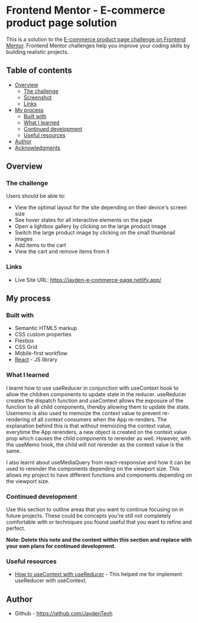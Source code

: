 # Frontend Mentor - E-commerce product page solution

This is a solution to the [E-commerce product page challenge on Frontend Mentor](https://www.frontendmentor.io/challenges/ecommerce-product-page-UPsZ9MJp6). Frontend Mentor challenges help you improve your coding skills by building realistic projects.

## Table of contents

- [Overview](#overview)
  - [The challenge](#the-challenge)
  - [Screenshot](#screenshot)
  - [Links](#links)
- [My process](#my-process)
  - [Built with](#built-with)
  - [What I learned](#what-i-learned)
  - [Continued development](#continued-development)
  - [Useful resources](#useful-resources)
- [Author](#author)
- [Acknowledgments](#acknowledgments)

## Overview

### The challenge

Users should be able to:

- View the optimal layout for the site depending on their device's screen size
- See hover states for all interactive elements on the page
- Open a lightbox gallery by clicking on the large product image
- Switch the large product image by clicking on the small thumbnail images
- Add items to the cart
- View the cart and remove items from it


### Links

- Live Site URL: https://jayden-e-commerce-page.netlify.app/

## My process

### Built with

- Semantic HTML5 markup
- CSS custom properties
- Flexbox
- CSS Grid
- Mobile-first workflow
- [React](https://reactjs.org/) - JS library



### What I learned

I learnt how to use useReducer in conjunction with useContext hook to allow the children components to update state in the reducer. useReducer creates the dispatch function and useContext allows the exposure of the function to all child components, thereby allowing them to update the state. Usememo is also used to memoize the context value to prevent re-rendering of all context consumers when the App re-renders. The explanation behind this is that without memoizing the context value, everytime the App rerenders, a new object is created on the context value prop which causes the child components to rerender as well. However, with the useMemo hook, the child will not rerender as the context value is the same. 

I also learnt about useMediaQuery from react-responsive and how it can be used to rerender the components depending on the viewport size. This allows my project to have different functions and components depending on the viewport size.


### Continued development

Use this section to outline areas that you want to continue focusing on in future projects. These could be concepts you're still not completely comfortable with or techniques you found useful that you want to refine and perfect.

**Note: Delete this note and the content within this section and replace with your own plans for continued development.**

### Useful resources

- [How to useContext with useReducer](https://hswolff.com/blog/how-to-usecontext-with-usereducer/) - This helped me for implement useReducer with useContext.

## Author

- Github - https://github.com/JaydenTeoh

